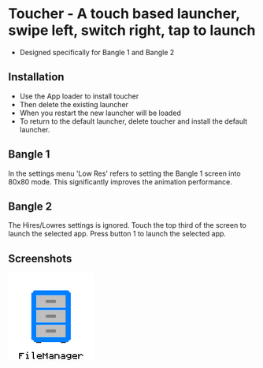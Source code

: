 # Toucher - A touch based launcher, swipe left, switch right, tap to launch

* Designed specifically for Bangle 1 and Bangle 2

## Installation
- Use the App loader to install toucher
- Then delete the existing launcher
- When you restart the new launcher will be loaded
- To return to the default launcher, delete toucher and install the default launcher.

## Bangle 1
In the settings menu 'Low Res' refers to setting the Bangle 1 screen into 80x80 mode.
This significantly improves the animation performance.

## Bangle 2
The Hires/Lowres settings is ignored.
Touch the top third of the screen to launch the selected app.
Press button 1 to launch the selected app.

## Screenshots

![](screenshot1.jpg)

